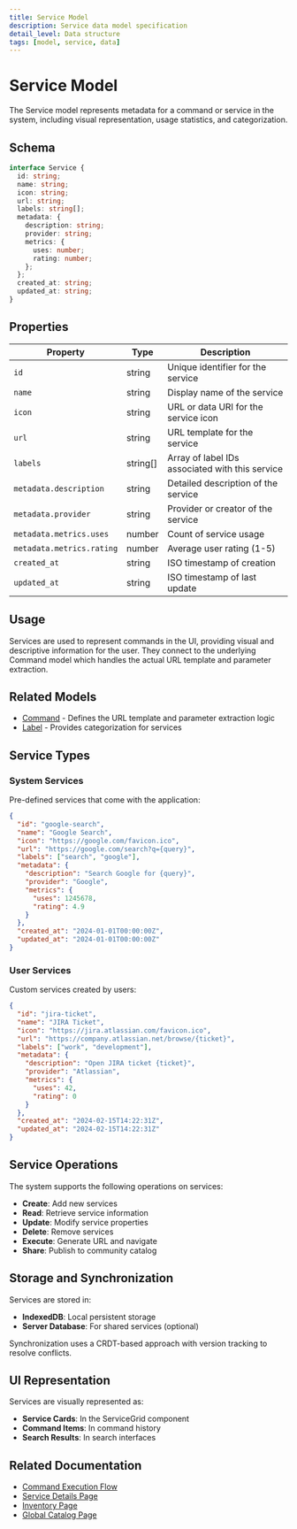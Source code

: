 ```yaml
---
title: Service Model
description: Service data model specification
detail_level: Data structure
tags: [model, service, data]
---
```


# Service Model

The Service model represents metadata for a command or service in the system, including visual representation, usage statistics, and categorization.

## Schema

```typescript
interface Service {
  id: string;
  name: string;
  icon: string;
  url: string;
  labels: string[];
  metadata: {
    description: string;
    provider: string;
    metrics: {
      uses: number;
      rating: number;
    };
  };
  created_at: string;
  updated_at: string;
}
```

## Properties

| Property                  | Type     | Description                                     |
| ------------------------- | -------- | ----------------------------------------------- |
| `id`                      | string   | Unique identifier for the service               |
| `name`                    | string   | Display name of the service                     |
| `icon`                    | string   | URL or data URI for the service icon            |
| `url`                     | string   | URL template for the service                    |
| `labels`                  | string[] | Array of label IDs associated with this service |
| `metadata.description`    | string   | Detailed description of the service             |
| `metadata.provider`       | string   | Provider or creator of the service              |
| `metadata.metrics.uses`   | number   | Count of service usage                          |
| `metadata.metrics.rating` | number   | Average user rating (1-5)                       |
| `created_at`              | string   | ISO timestamp of creation                       |
| `updated_at`              | string   | ISO timestamp of last update                    |

## Usage

Services are used to represent commands in the UI, providing visual and descriptive information for the user. They connect to the underlying Command model which handles the actual URL template and parameter extraction.

## Related Models

- [Command](command.md) - Defines the URL template and parameter extraction logic
- [Label](label.md) - Provides categorization for services

## Service Types

### System Services

Pre-defined services that come with the application:

```json
{
  "id": "google-search",
  "name": "Google Search",
  "icon": "https://google.com/favicon.ico",
  "url": "https://google.com/search?q={query}",
  "labels": ["search", "google"],
  "metadata": {
    "description": "Search Google for {query}",
    "provider": "Google",
    "metrics": {
      "uses": 1245678,
      "rating": 4.9
    }
  },
  "created_at": "2024-01-01T00:00:00Z",
  "updated_at": "2024-01-01T00:00:00Z"
}
```

### User Services

Custom services created by users:

```json
{
  "id": "jira-ticket",
  "name": "JIRA Ticket",
  "icon": "https://jira.atlassian.com/favicon.ico",
  "url": "https://company.atlassian.net/browse/{ticket}",
  "labels": ["work", "development"],
  "metadata": {
    "description": "Open JIRA ticket {ticket}",
    "provider": "Atlassian",
    "metrics": {
      "uses": 42,
      "rating": 0
    }
  },
  "created_at": "2024-02-15T14:22:31Z",
  "updated_at": "2024-02-15T14:22:31Z"
}
```

## Service Operations

The system supports the following operations on services:

- **Create**: Add new services
- **Read**: Retrieve service information
- **Update**: Modify service properties
- **Delete**: Remove services
- **Execute**: Generate URL and navigate
- **Share**: Publish to community catalog

## Storage and Synchronization

Services are stored in:

- **IndexedDB**: Local persistent storage
- **Server Database**: For shared services (optional)

Synchronization uses a CRDT-based approach with version tracking to resolve conflicts.

## UI Representation

Services are visually represented as:

- **Service Cards**: In the ServiceGrid component
- **Command Items**: In command history
- **Search Results**: In search interfaces

## Related Documentation

- [Command Execution Flow](../flows/command-execution.md)
- [Service Details Page](../pages/service-details.md)
- [Inventory Page](../pages/inventory.md)
- [Global Catalog Page](../pages/global-catalog.md)
